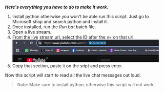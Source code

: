 **_Here's everything you have to do to make it work._**
 1. Install python otherwise you won't be able run this script. Just go to Microsoft shop and search python and install it.
 2. Once installed, run the _Run.bat_ batch file. 
 3. Open a live stream.
 4. From the live stream url, select the ID after the _v=_ on that url. 
 ![An image highlighting the video ID](/video_id.png)
 5. Copy that section, paste it on the sript and press enter.
 
Now this script will start to read all the live chat messages out loud.

> Note: Make sure to install python, otherwise this script will not work.